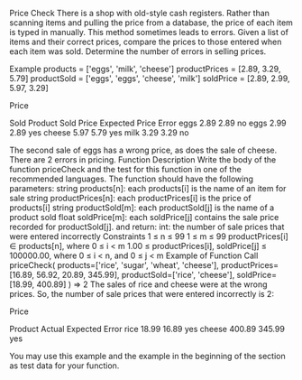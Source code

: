 Price Check
There is a shop with old-style cash registers. Rather than scanning items and pulling the price from a database, the price of each item is typed in manually. This method sometimes leads to errors. Given a list of items and their correct prices, compare the prices to those entered when each item was sold. Determine the number of errors in selling prices.

Example
products = ['eggs', 'milk', 'cheese']
productPrices = [2.89, 3.29, 5.79]
productSold = ['eggs', 'eggs', 'cheese', 'milk']
soldPrice = [2.89, 2.99, 5.97, 3.29]



Price


Sold Product
Sold Price
Expected Price
Error
eggs
2.89
2.89
no
eggs
2.99
2.89
yes
cheese
5.97
5.79
yes
milk
3.29
3.29
no

The second sale of eggs has a wrong price, as does the sale of cheese. There are 2 errors in pricing.
Function Description 
Write the body of the function priceCheck and the test for this function in one of the recommended languages.
The function should have the following parameters:
string products[n]:  each products[i] is the name of an item for sale
string productPrices[n]:  each productPrices[i] is the price of products[i]
string productSold[m]:  each productSold[j] is the name of a product sold
float soldPrice[m]:  each soldPrice[j] contains the sale price recorded for productSold[j].
and return:
int: the number of sale prices that were entered incorrectly
Constraints
1 ≤ n ≤ 99
1 ≤ m ≤ 99
productPrices[i] ∈ products[n], where 0 ≤ i < m
1.00 ≤ productPrices[i], soldPrice[j] ≤ 100000.00, where 0 ≤ i < n, and 0 ≤ j < m
Example of Function Call
priceCheck(
	products=['rice', 'sugar', 'wheat', 'cheese'],
	productPrices=[16.89, 56.92, 20.89, 345.99],
	productSold=['rice', 'cheese'],
	soldPrice=[18.99, 400.89]
) => 2
The sales of rice and cheese were at the wrong prices. So, the number of sale prices that were entered incorrectly is 2:


Price


Product
Actual
Expected
Error
rice
18.99
16.89
yes
cheese
400.89
345.99
yes

You may use this example and the example in the beginning of the section as test data for your function.
